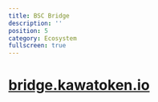 ```yaml
---
title: BSC Bridge
description: ''
position: 5
category: Ecosystem
fullscreen: true
---
```


# [bridge.kawatoken.io](bridge.kawatoken.io)
